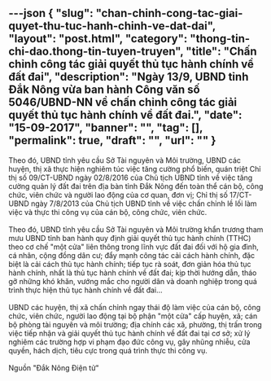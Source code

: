 ---json
{
    "slug": "chan-chinh-cong-tac-giai-quyet-thu-tuc-hanh-chinh-ve-dat-dai",
    "layout": "post.html",
    "category": "thong-tin-chi-dao.thong-tin-tuyen-truyen",
    "title": "Chấn chỉnh công tác giải quyết thủ tục hành chính về đất đai",
    "description": "Ngày 13/9, UBND tỉnh Đắk Nông vừa ban hành Công văn số 5046/UBND-NN về chấn chỉnh công tác giải quyết thủ tục hành chính về đất đai.",
    "date": "15-09-2017",
    "banner": "",
    "tag": [],
    "permalink": true,
    "draft": "",
    "url": ""
}
---
<div>Theo đó, UBND tỉnh yêu cầu Sở Tài nguyên và Môi trường, UBND các huyện, thị xã thực hiện nghiêm túc việc tăng cường phổ biến, quán triệt Chỉ thị số 09/CT-UBND ngày 02/8/2016 của Chủ tịch UBND tỉnh về việc tăng cường quản lý đất đai trên địa bàn tỉnh Đắk Nông đến toàn thể cán bộ, công chức, viên chức và người lao động của cơ quan, đơn vị; Chỉ thị số 17/CT-UBND ngày 7/8/2013 của Chủ tịch UBND tỉnh về việc chấn chỉnh lề lối làm việc và thực thi công vụ của cán bộ, công chức, viên chức.</div><div><br></div><div>Theo đó, UBND tỉnh yêu cầu Sở Tài nguyên và Môi trường khẩn trương tham mưu UBND tỉnh ban hành quy định giải quyết thủ tục hành chính (TTHC) theo cơ chế "một cửa" liên thông trong lĩnh vực đất đai đối với hộ gia đình, cá nhân, cộng đồng dân cư; đẩy mạnh công tác cải cách hành chính, đặc biệt là cải cách thủ tục hành chính; tiếp tục rà soát, đơn giản hóa thủ tục hành chính, nhất là thủ tục hành chính về đất đai; kịp thời hướng dẫn, tháo gỡ những khó khăn, vướng mắc cho người dân và doanh nghiệp trong quá trình thực hiện thủ tục hành chính về đất đai...</div><div><br></div><div>UBND các huyện, thị xã chấn chỉnh ngay thái độ làm việc của cán bộ, công chức, viên chức, người lao động tại bộ phận "một cửa" cấp huyện, xã; cán bộ phòng tài nguyên và môi trường; địa chính các xã, phường, thị trấn trong việc tiếp nhận và giải quyết thủ tục hành chính về đất đai tại cơ sở; xử lý nghiêm các trường hợp vi phạm đạo đức công vụ, gây nhũng nhiễu, cửa quyền, hách dịch, tiêu cực trong quá trình thực thi công vụ.</div><div><br></div><div>Nguồn "Đắk Nông Điện tử"</div>